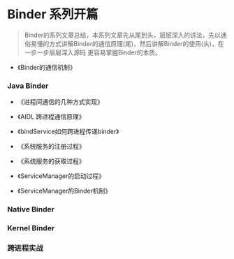 # Binder 系列开篇

> Binder的系列文章总结，本系列文章先从尾到头，层层深入的讲法，先以通俗易懂的方式讲解Binder的通信原理(尾)，然后讲解Binder的使用(头)，在一步一步层层深入源码 更容易掌握Binder的本质。

- 《Binder的通信机制》

### Java Binder

- 《进程间通信的几种方式实现》

- 《AIDL 跨进程通信原理》

- 《bindService如何跨进程传递binder》

- 《系统服务的注册过程》

- 《系统服务的获取过程》

- 《ServiceManager的启动过程》

- 《ServiceManager的Binder机制》

  



### Native Binder





### Kernel Binder







### 跨进程实战



